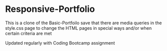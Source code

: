 # Responsive-Portfolio

This is a clone of the Basic-Portfoilo save that there are media queries in the style.css page to change the HTML pages in special ways and/or when certain criteria are met

Updated regularly with Coding Bootcamp assignment
